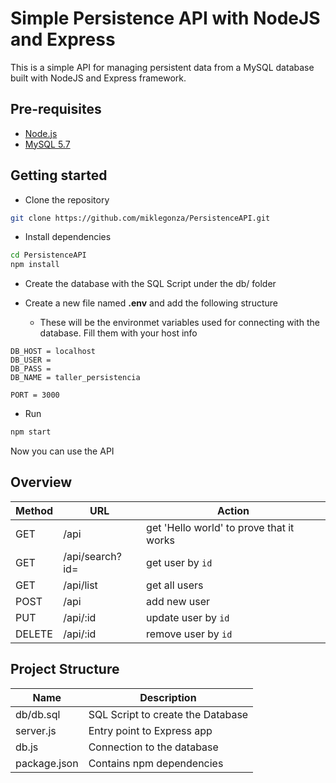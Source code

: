 # Simple Persistence API with NodeJS and Express

This is a simple API for managing persistent data from a MySQL database built with NodeJS and Express framework.

## Pre-requisites

-   [Node.js](https://nodejs.org/en/)
-   [MySQL 5.7](https://dev.mysql.com/downloads/)

## Getting started

-   Clone the repository

```bash
git clone https://github.com/miklegonza/PersistenceAPI.git
```

-   Install dependencies

```bash
cd PersistenceAPI
npm install
```

-   Create the database with the SQL Script under the db/ folder

-   Create a new file named **.env** and add the following structure

    -   These will be the environmet variables used for connecting with the database. Fill them with your host info

```
DB_HOST = localhost
DB_USER =
DB_PASS =
DB_NAME = taller_persistencia

PORT = 3000
```

-   Run

```bash
npm start
```

Now you can use the API

## Overview

| Method | URL             | Action                                   |
| ------ | --------------- | ---------------------------------------- |
| GET    | /api            | get 'Hello world' to prove that it works |
| GET    | /api/search?id= | get user by `id`                         |
| GET    | /api/list       | get all users                            |
| POST   | /api            | add new user                             |
| PUT    | /api/:id        | update user by `id`                      |
| DELETE | /api/:id        | remove user by `id`                      |

## Project Structure

| Name         | Description                       |
| ------------ | --------------------------------- |
| db/db.sql    | SQL Script to create the Database |
| server.js    | Entry point to Express app        |
| db.js        | Connection to the database        |
| package.json | Contains npm dependencies         |
